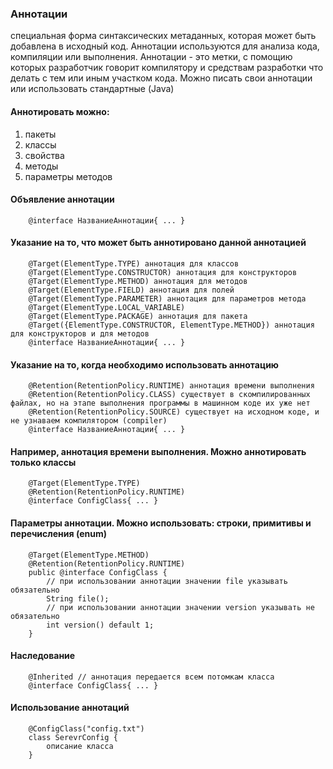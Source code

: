 ### Аннотации
специальная форма синтаксических метаданных, которая может быть добавлена в исходный код. 
Аннотации используются для анализа кода, компиляции или выполнения. Аннотации - это метки, с помощию которых 
разработчик говорит компилятору и средствам разработки что делать с тем или иным участком кода. 
Можно писать свои аннотации или использовать стандартные (Java)
#### Аннотировать можно:
1. пакеты
2. классы
3. свойства
4. методы
5. параметры методов

#### Объявление аннотации

        @interface НазваниеАннотации{ ... }
        
#### Указание на то, что может быть аннотировано данной аннотацией

        @Target(ElementType.TYPE) аннотация для классов
        @Target(ElementType.CONSTRUCTOR) аннотация для конструкторов
        @Target(ElementType.METHOD) аннотация для методов
        @Target(ElementType.FIELD) аннотация для полей
        @Target(ElementType.PARAMETER) аннотация для параметров метода
        @Target(ElementType.LOCAL_VARIABLE)
        @Target(ElementType.PACKAGE) аннотация для пакета
        @Target({ElementType.CONSTRUCTOR, ElementType.METHOD}) аннотация для конструкторов и для методов
        @interface НазваниеАннотации{ ... }
        
#### Указание на то, когда необходимо использовать аннотацию

        @Retention(RetentionPolicy.RUNTIME) аннотация времени выполнения
        @Retention(RetentionPolicy.CLASS) существует в скомпилированных файлах, но на этапе выполнения программы в машинном коде их уже нет
        @Retention(RetentionPolicy.SOURCE) существует на исходном коде, и не узнаваем компилятором (compiler)
        @interface НазваниеАннотации{ ... }
        
#### Например, аннотация времени выполнения. Можно аннотировать только классы

        @Target(ElementType.TYPE)
        @Retention(RetentionPolicy.RUNTIME)
        @interface ConfigClass{ ... }
        
#### Параметры аннотации. Можно использовать: строки, примитивы и перечисления (enum)

        @Target(ElementType.METHOD)
        @Retention(RetentionPolicy.RUNTIME)
        public @interface ConfigClass {
            // при использовании аннотации значении file указывать обязательно
            String file();
            // при использовании аннотации значении version указывать не обязательно
            int version() default 1;
        }

#### Наследование

        @Inherited // аннотация передается всем потомкам класса
        @interface ConfigClass{ ... }


#### Использование аннотаций

        @ConfigClass("config.txt")
        class SerevrConfig {
            описание класса
        }
         